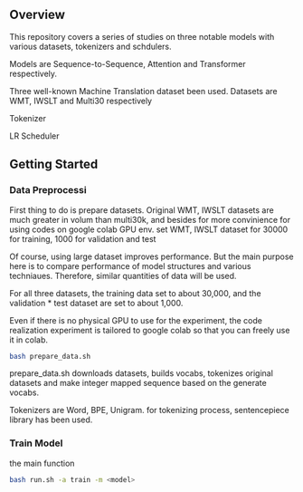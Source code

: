 ## Overview

This repository covers a series of studies on three notable models with various datasets, tokenizers and schdulers.

Models are Sequence-to-Sequence, Attention and Transformer respectively.


Three well-known Machine Translation dataset been used.
Datasets are WMT, IWSLT and Multi30 respectively 

Tokenizer

LR Scheduler




## Getting Started

### Data Preprocessi
First thing to do is prepare datasets.
Original WMT, IWSLT datasets are much greater in volum than multi30k,
and besides for more convinience for using codes on google colab GPU env.
set WMT, IWSLT dataset for 30000 for training, 1000 for validation and test

Of course, using large dataset improves performance.
But the main purpose here is to compare performance of model structures and various techniaues.
Therefore, similar quantities of data will be used.

For all three datasets, the training data set to about 30,000, and the validation * test dataset are set to about 1,000.

Even if there is no physical GPU to use for the experiment, the code realization experiment is tailored to google colab so that you can freely use it in colab.


```bash
bash prepare_data.sh
```

prepare_data.sh downloads datasets, builds vocabs, tokenizes original datasets and make integer mapped sequence based on the generate vocabs.

Tokenizers are Word, BPE, Unigram.
for tokenizing process, sentencepiece library has been used.



### Train Model
the main function 
```bash
bash run.sh -a train -m <model> 
```
